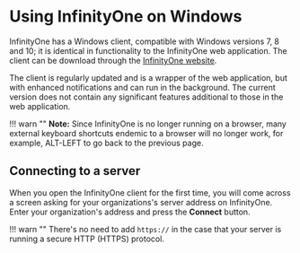 # Using InfinityOne on Windows

InfinityOne has a Windows client, compatible with Windows versions 7, 8 and 10; it is identical in
functionality to the InfinityOne web application. The client
can be download through the [InfinityOne website](https://infintiyoneframework.org/).

The client is regularly updated and is a wrapper of the web application, but with enhanced
notifications and can run in the background. The current version does not contain
any significant features additional to those in the web application.

!!! warn ""
    **Note:** Since InfinityOne is no longer running on a browser, many external keyboard shortcuts
    endemic to a browser will no longer work, for example, ALT-LEFT to go back to the previous page.

## Connecting to a server

When you open the InfinityOne client for the first time, you will come across a screen
asking for your organizations's server address on InfinityOne. Enter your organization's
address and press the **Connect** button.

!!! warn ""
    There's no need to add `https://` in the case that your server is running a secure
    HTTP (HTTPS) protocol.
